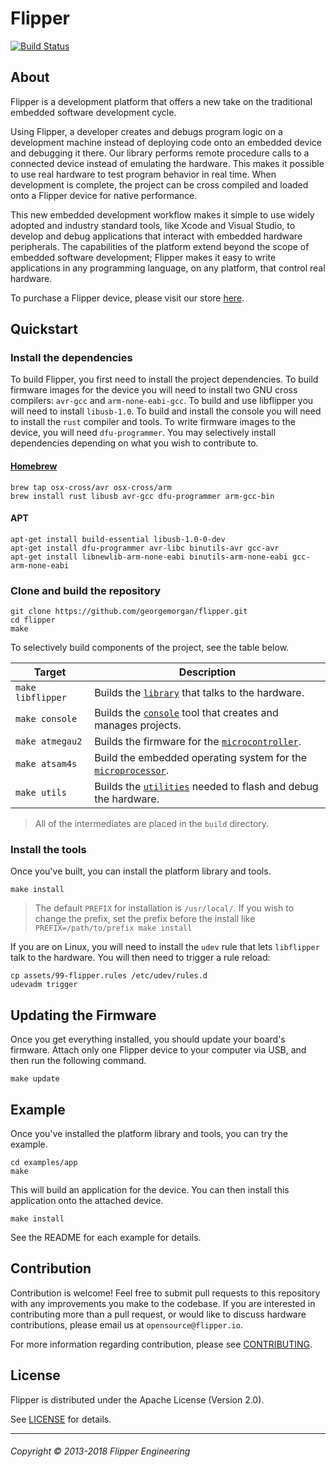 # Flipper

[![Build Status](https://travis-ci.com/georgemorgan/flipper.svg?token=mWpYCFjw1S5VKLVNvZFo&branch=master)](https://travis-ci.com/georgemorgan/flipper)

## About

Flipper is a development platform that offers a new take on the traditional
embedded software development cycle.

Using Flipper, a developer creates and debugs program logic on a development
machine instead of deploying code onto an embedded device and debugging it
there. Our library performs remote procedure calls to a connected device
instead of emulating the hardware. This makes it possible to use real hardware
to test program behavior in real time. When development is complete, the
project can be cross compiled and loaded onto a Flipper device for native
performance.

This new embedded development workflow makes it simple to use widely adopted
and industry standard tools, like Xcode and Visual Studio, to develop and debug
applications that interact with embedded hardware peripherals. The capabilities
of the platform extend beyond the scope of embedded software development;
Flipper makes it easy to write applications in any programming language, on any
platform, that control real hardware.

To purchase a Flipper device, please visit our store
[here](https://flipper.io/products/flipper-carbon-developer-unit).

## Quickstart

### Install the dependencies

To build Flipper, you first need to install the project dependencies. To build
firmware images for the device you will need to install two GNU cross
compilers: `avr-gcc` and `arm-none-eabi-gcc`. To build and use libflipper you
will need to install `libusb-1.0`. To build and install the console you will
need to install the `rust` compiler and tools. To write firmware images to the
device, you will need `dfu-programmer`. You may selectively install dependencies
depending on what you wish to contribute to.

#### [Homebrew](https://brew.sh/)
```
brew tap osx-cross/avr osx-cross/arm
brew install rust libusb avr-gcc dfu-programmer arm-gcc-bin
```

#### APT
```
apt-get install build-essential libusb-1.0-0-dev
apt-get install dfu-programmer avr-libc binutils-avr gcc-avr
apt-get install libnewlib-arm-none-eabi binutils-arm-none-eabi gcc-arm-none-eabi
```

### Clone and build the repository
```
git clone https://github.com/georgemorgan/flipper.git
cd flipper
make
```

To selectively build components of the project, see the table below.

|      Target     |                      Description                      |
|-----------------|-------------------------------------------------------|
| `make libflipper` | Builds the [`library`](./library) that talks to the hardware. |
| `make console` | Builds the [`console`](./console) tool that creates and manages projects. |
| `make atmegau2` | Builds the firmware for the [`microcontroller`](./carbon/atmegau2). |
| `make atsam4s`| Build the embedded operating system for the [`microprocessor`](./carbon/atsam4s). |
| `make utils` | Builds the [`utilities`](./utils) needed to flash and debug the hardware. |

> All of the intermediates are placed in the `build` directory.

### Install the tools

Once you've built, you can install the platform library and tools.

```
make install
```
> The default `PREFIX` for installation is `/usr/local/`. If you wish to change the prefix, set the prefix before the install like `PREFIX=/path/to/prefix make install`

If you are on Linux, you will need to install the `udev` rule that lets
`libflipper` talk to the hardware. You will then need to trigger a rule reload:

```
cp assets/99-flipper.rules /etc/udev/rules.d
udevadm trigger
```

## Updating the Firmware

Once you get everything installed, you should update your board's firmware.
Attach only one Flipper device to your computer via USB, and then run the
following command.

```
make update
```

## Example

Once you've installed the platform library and tools, you can try the example.
```
cd examples/app
make
```

This will build an application for the device. You can then install this
application onto the attached device.
```
make install
```

See the README for each example for details.

## Contribution

Contribution is welcome! Feel free to submit pull requests to this repository
with any improvements you make to the codebase. If you are interested in
contributing more than a pull request, or would like to discuss hardware
contributions, please email us at `opensource@flipper.io`.

For more information regarding contribution, please see
[CONTRIBUTING](./CONTRIBUTING.md).

## License

Flipper is distributed under the Apache License (Version 2.0).

See [LICENSE](./LICENSE) for details.

---

###### Copyright © 2013-2018 Flipper Engineering
